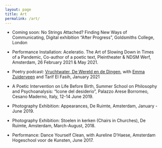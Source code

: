 ```yaml
---
layout: page
title: Art
permalink: /art/
---
```


- Coming soon: No Strings Attached? Finding New Ways of Communicating, Digital exhibition “After Progress”, Goldsmiths College, London

- Performance Installation: Aceleratio. The Art of Slowing Down in Times of a Pandemic, Co-author of a poetic text, Pleintheater & NDSM Werf, Amsterdam, 26 February 2021 & May 2021.

- Poetry podcast: [Vruchtwater, De Wereld en de Dingen](https://open.spotify.com/episode/3VQltbrDrbPZRUbr9Uot9l), with [Emma Zuiderveen](https://emmazuiderveen.nl/) and Tarif El Fasih, January 2021

- A Poetic Intervention on Life Before Birth, Summer School on Philosophy and Psychoanalysis: “Icone del desiderio”, Palazzo Arese Borromeo, Cesano Maderno, Italy, 12-14 June 2019.

- Photography Exhibition: Appearances, De Ruimte, Amsterdam, January - June 2019.

- Photography Exhibition: Stoelen in kerken (Chairs in Churches), De Ruimte, Amsterdam, March-August, 2018.

- Performance: Dance Yourself Clean, with Aureline D’Haese, Amsterdam Hogeschool voor de Kunsten, June 2017.
